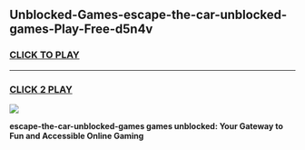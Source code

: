 
## Unblocked-Games-escape-the-car-unblocked-games-Play-Free-d5n4v
<h3>
<a href="https://premium76.site?title=escape-the-car-unblocked-games&ref=18A1">CLICK TO PLAY</a></h3>
<hr>

<h3>
<a href="https://premium76.site?title=escape-the-car-unblocked-games&ref=18A1">CLICK 2 PLAY</a>
  
</h3>

<a href="https://premium76.site?title=escape-the-car-unblocked-games&ref=18A1"><img src="https://clearcache.store/games.png"></a>


**escape-the-car-unblocked-games games unblocked: Your Gateway to Fun and Accessible Online Gaming**
